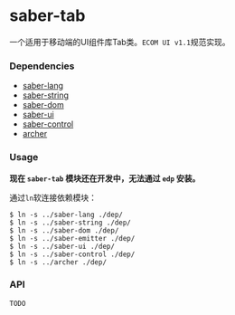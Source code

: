 saber-tab
===

一个适用于移动端的UI组件库Tab类。`ECOM UI v1.1`规范实现。

### Dependencies


+ [saber-lang](https://github.com/ecomfe/saber-lang)
+ [saber-string](https://github.com/ecomfe/saber-string)
+ [saber-dom](https://github.com/ecomfe/saber-dom)
+ [saber-ui](https://github.com/ecomfe/saber-ui)
+ [saber-control](https://github.com/ecomfe/saber-control)
+ [archer](https://github.com/ecomfe/archer)

### Usage

**现在 `saber-tab` 模块还在开发中，无法通过 `edp` 安装。**

通过`ln`软连接依赖模块：

	$ ln -s ../saber-lang ./dep/
	$ ln -s ../saber-string ./dep/
	$ ln -s ../saber-dom ./dep/
	$ ln -s ../saber-emitter ./dep/
	$ ln -s ../saber-ui ./dep/
	$ ln -s ../saber-control ./dep/
	$ ln -s ../archer ./dep/

### API
	TODO
